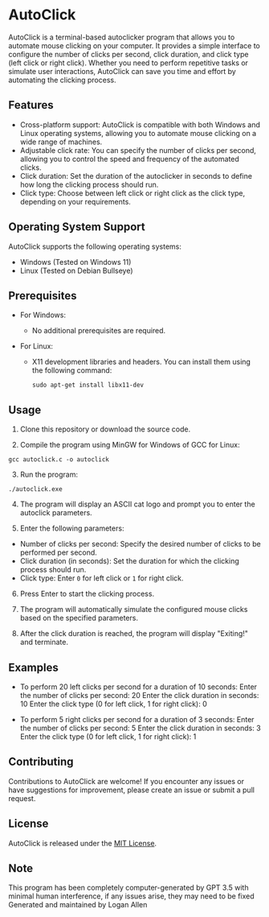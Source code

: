 # AutoClick

AutoClick is a terminal-based autoclicker program that allows you to automate mouse clicking on your computer. It provides a simple interface to configure the number of clicks per second, click duration, and click type (left click or right click). Whether you need to perform repetitive tasks or simulate user interactions, AutoClick can save you time and effort by automating the clicking process.

## Features

- Cross-platform support: AutoClick is compatible with both Windows and Linux operating systems, allowing you to automate mouse clicking on a wide range of machines.
- Adjustable click rate: You can specify the number of clicks per second, allowing you to control the speed and frequency of the automated clicks.
- Click duration: Set the duration of the autoclicker in seconds to define how long the clicking process should run.
- Click type: Choose between left click or right click as the click type, depending on your requirements.

## Operating System Support

AutoClick supports the following operating systems:

- Windows (Tested on Windows 11)
- Linux (Tested on Debian Bullseye)

## Prerequisites

- For Windows:
  - No additional prerequisites are required.

- For Linux:
  - X11 development libraries and headers. You can install them using the following command:
    ```
    sudo apt-get install libx11-dev
    ```

## Usage

1. Clone this repository or download the source code.

2. Compile the program using MinGW for Windows of GCC for Linux:
```
gcc autoclick.c -o autoclick
```

3. Run the program:
```
./autoclick.exe
```

4. The program will display an ASCII cat logo and prompt you to enter the autoclick parameters.

5. Enter the following parameters:
- Number of clicks per second: Specify the desired number of clicks to be performed per second.
- Click duration (in seconds): Set the duration for which the clicking process should run.
- Click type: Enter `0` for left click or `1` for right click.

6. Press Enter to start the clicking process.

7. The program will automatically simulate the configured mouse clicks based on the specified parameters.

8. After the click duration is reached, the program will display "Exiting!" and terminate.

## Examples

- To perform 20 left clicks per second for a duration of 10 seconds:
Enter the number of clicks per second: 20
Enter the click duration in seconds: 10
Enter the click type (0 for left click, 1 for right click): 0


- To perform 5 right clicks per second for a duration of 3 seconds:
Enter the number of clicks per second: 5
Enter the click duration in seconds: 3
Enter the click type (0 for left click, 1 for right click): 1

## Contributing

Contributions to AutoClick are welcome! If you encounter any issues or have suggestions for improvement, please create an issue or submit a pull request.

## License

AutoClick is released under the [MIT License](LICENSE).

## Note
This program has been completely computer-generated by GPT 3.5 with minimal human interference, if any issues arise, they may need to be fixed
Generated and maintained by Logan Allen